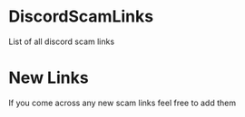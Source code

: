 # DiscordScamLinks
List of all discord scam links 

# New Links
If you come across any new scam links feel free to add them

